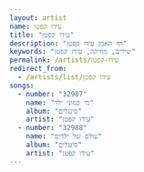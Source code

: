 ```yaml
---
layout: artist
name: עידו קפטן
title: "עידו קפטן"
description: "דף האמן עידו קפטן"
keywords: "שירים, מוזיקה, עידו קפטן"
permalink: /artists/עידו-קפטן
redirect_from:
  - /artists/list/עידו קפטן
songs:
  - number: "32987"
    name: "מי כמוני ילד"
    album: "סינגלים"
    artist: "עידו קפטן"
  - number: "32988"
    name: "עולם של ילדים"
    album: "סינגלים"
    artist: "עידו קפטן"
---
```

